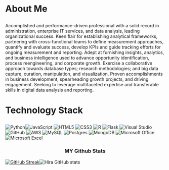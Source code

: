 
<h1>
 <p align=:"center"> About Me </p></h1>
</h1>
Accomplished and performance-driven professional with a solid record in administration, enterprise IT services, and data analysis, leading organizational success. Keen flair for establishing analytical frameworks, partnering with cross-functional teams to define measurement approaches, quantify and evaluate success, develop KPIs and guide tracking efforts for ongoing measurement and reporting. Adept at furnishing insights, analytics, and business intelligence used to advance opportunity identification, process reengineering, and corporate growth. Exercise a collaborative approach towards database types; research methodologies; and big data capture, curation, manipulation, and visualization. Proven accomplishments in business development, spearheading growth projects, and driving engagement. Seeking to leverage multifaceted expertise and transferable skills in digital data analysis and reporting.



<h1>
 <p align=:"center"> Technology Stack </p></h1>

<img alt="Python" src="https://img.shields.io/badge/python-%2314354C.svg?style=for-the-badge&logo=python&logoColor=white"/><img alt="JavaScript" src="https://img.shields.io/badge/javascript-%23323330.svg?style=for-the-badge&logo=javascript&logoColor=%23F7DF1E"/>
<img alt="HTML5" src="https://img.shields.io/badge/html5-%23E34F26.svg?style=for-the-badge&logo=html5&logoColor=white"/>
<img alt="CSS3" src="https://img.shields.io/badge/css3-%231572B6.svg?style=for-the-badge&logo=css3&logoColor=white"/>
<img alt="R" src="https://img.shields.io/badge/r-%23276DC3.svg?style=for-the-badge&logo=r&logoColor=white"/>
<img alt="Flask" src="https://img.shields.io/badge/flask-%23000.svg?style=for-the-badge&logo=flask&logoColor=white"/>
<img alt="Visual Studio" src="https://img.shields.io/badge/VisualStudio-5C2D91.svg?style=for-the-badge&logo=visual-studio&logoColor=white"/>
<img alt="GitHub" src="https://img.shields.io/badge/github-%23121011.svg?style=for-the-badge&logo=github&logoColor=white"/>
<img alt="AWS" src="https://img.shields.io/badge/AWS-%23FF9900.svg?style=for-the-badge&logo=amazon-aws&logoColor=white"/>
<img alt="MySQL" src="https://img.shields.io/badge/mysql-%2300f.svg?style=for-the-badge&logo=mysql&logoColor=white"/>
<img alt="Postgres" src ="https://img.shields.io/badge/postgres-%23316192.svg?style=for-the-badge&logo=postgresql&logoColor=white"/>
<img alt="MongoDB" src ="https://img.shields.io/badge/MongoDB-%234ea94b.svg?style=for-the-badge&logo=mongodb&logoColor=white"/>
<img alt="Microsoft Office" src="https://img.shields.io/badge/Microsoft_Office-D83B01?style=for-the-badge&logo=microsoft-office&logoColor=white" />
<img alt="Microsoft Excel" src="https://img.shields.io/badge/Microsoft_Excel-217346?style=for-the-badge&logo=microsoft-excel&logoColor=white" />

<h3>
<p align="center">MY Github Stats </p></h3>

[![GitHub Streak](http://github-readme-streak-stats.herokuapp.com?user=hira-ayub&theme=onedark_duo)](https://git.io/streak-stats)![Hira GitHub stats](https://github-readme-stats.vercel.app/api?username=hira-ayub&show_icons=true&theme=radical)

<!-- [![Top Langs](https://github-readme-stats.vercel.app/api/top-langs/?username=hira-ayub)](https://github.com/anuraghazra/github-readme-stats)-->




<!--
**hira-ayub/hira-ayub** is a ✨ _special_ ✨ repository because its `README.md` (this file) appears on your GitHub profile.

[![GitHub Streak](https://github-readme-streak-stats.herokuapp.com/?user=hira-ayub)](https://git.io/streak-stats)

Here are some ideas to get you started:

- 🔭 I’m currently working on ...
- 🌱 I’m currently learning ...
- 👯 I’m looking to collaborate on ...
- 🤔 I’m looking for help with ...
- 💬 Ask me about ...
- 📫 How to reach me: ...
- 😄 Pronouns: ...
- ⚡ Fun fact: ...
-->
